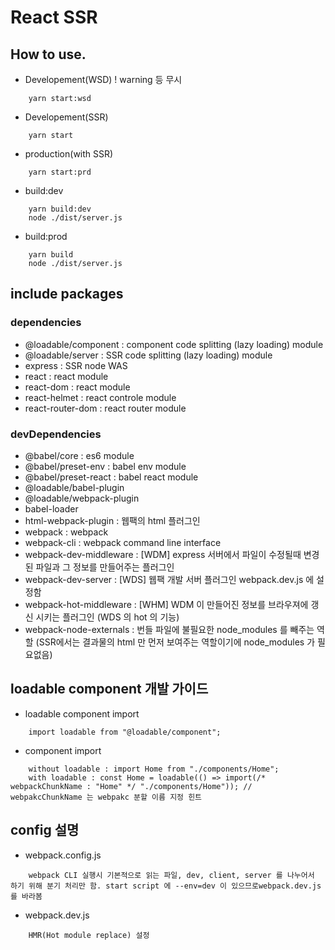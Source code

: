 # React SSR

## How to use.
- Developement(WSD) ! warning 등 무시
```
    yarn start:wsd
```
- Developement(SSR)
```
    yarn start
```
- production(with SSR)
```
    yarn start:prd
```
- build:dev
```
    yarn build:dev
    node ./dist/server.js
```
- build:prod
```
    yarn build
    node ./dist/server.js
```

## include packages
### dependencies
- @loadable/component : component code splitting (lazy loading) module
- @loadable/server : SSR code splitting (lazy loading) module
- express : SSR node WAS
- react : react module
- react-dom : react module
- react-helmet : react <head /> controle module
- react-router-dom : react router module
### devDependencies
- @babel/core : es6 module
- @babel/preset-env : babel env module
- @babel/preset-react : babel react module
- @loadable/babel-plugin
- @loadable/webpack-plugin
- babel-loader
- html-webpack-plugin : 웹팩의 html 플러그인
- webpack : webpack
- webpack-cli : webpack command line interface
- webpack-dev-middleware : [WDM] express 서버에서 파일이 수정될때 변경된 파일과 그 정보를 만들어주는 플러그인
- webpack-dev-server : [WDS] 웹팩 개발 서버 플러그인 webpack.dev.js 에 설정함
- webpack-hot-middleware : [WHM] WDM 이 만들어진 정보를 브라우져에 갱신 시키는 플러그인 (WDS 의 hot 의 기능)
- webpack-node-externals : 번들 파일에 불필요한 node_modules 를 빼주는 역할 (SSR에서는 결과물의 html 만 먼저 보여주는 역할이기에 node_modules 가 필요없음)

## loadable component 개발 가이드
- loadable component import
```
    import loadable from "@loadable/component";
```
- component import
```
    without loadable : import Home from "./components/Home";
    with loadable : const Home = loadable(() => import(/* webpackChunkName : "Home" */ "./components/Home")); // webpakcChunkName 는 webpakc 분할 이름 지정 힌트
```

## config 설명
- webpack.config.js
```
    webpack CLI 실행시 기본적으로 읽는 파일, dev, client, server 를 나누어서 하기 위해 분기 처리만 함. start script 에 --env=dev 이 있으므로webpack.dev.js 를 바라봄
```
- webpack.dev.js
```
    HMR(Hot module replace) 설정
```
